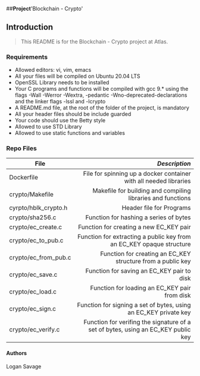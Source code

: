 ##**Project**'Blockchain - Crypto'

## Introduction
> This README is for the Blockchain - Crypto project at Atlas.

### Requirements
- Allowed editors: vi, vim, emacs
- All your files will be compiled on Ubuntu 20.04 LTS
- OpenSSL Library needs to be installed
- Your C programs and functions will be compiled with gcc 9.* using the flags -Wall -Werror -Wextra, -pedantic -Wno-deprecated-declarations and the linker flags -lssl and -lcrypto
- A README.md file, at the root of the folder of the project, is mandatory
- All your header files should be include guarded
- Your code should use the Betty style
- Allowed to use STD Library
- Allowed to use static functions and variables

### Repo Files
| **File** | *__Description__* |
|----------|----------------:|
|Dockerfile| File for spinning up a docker container with all needed libraries|
|crypto/Makefile| Makefile for building and compiling libraries and functions|
|cyrpto/hblk_crypto.h| Header file for Programs|
|crypto/sha256.c| Function for hashing a series of bytes|
|crypto/ec_create.c| Function for creating a new EC_KEY pair|
|crypto/ec_to_pub.c| Function for extracting a public key from an EC_KEY opaque structure|
|crypto/ec_from_pub.c| Function for creating an EC_KEY structure from a public key|
|crypto/ec_save.c| Function for saving an EC_KEY pair to disk|
|crypto/ec_load.c| Function for loading an EC_KEY pair from disk|
|crypto/ec_sign.c| Function for signing a set of bytes, using an EC_KEY private key|
|crypto/ec_verify.c| Function for verifing the signature of a set of bytes, using an EC_KEY public key|

#### Authors
Logan Savage